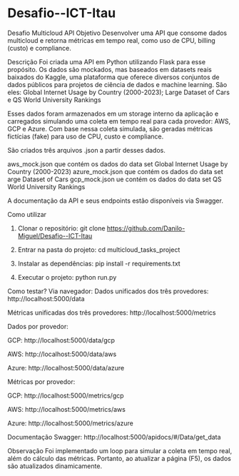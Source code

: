 # Desafio--ICT-Itau
Desafio Multicloud API
Objetivo
Desenvolver uma API que consome dados multicloud e retorna métricas em tempo real, como uso de CPU, billing (custo) e compliance.

Descrição
Foi criada uma API em Python utilizando Flask para esse propósito. Os dados são mockados, mas baseados em datasets reais baixados do Kaggle, uma plataforma que oferece diversos conjuntos de dados públicos para projetos de ciência de dados e machine learning. São eles: Global Internet Usage by Country (2000-2023); Large Dataset of Cars e QS World University Rankings

Esses dados foram armazenados em um storage interno da aplicação e carregados simulando uma coleta em tempo real para cada provedor: AWS, GCP e Azure. Com base nessa coleta simulada, são geradas métricas fictícias (fake) para uso de CPU, custo e compliance.

São criados três arquivos .json a partir desses dados.

aws_mock.json que contém os dados do data set Global Internet Usage by Country (2000-2023)
azure_mock.json que contém os dados do data set arge Dataset of Cars
gcp_mock.json ue contém os dados do data set QS World University Rankings

A documentação da API e seus endpoints estão disponíveis via Swagger.

Como utilizar
1. Clonar o repositório:
git clone https://github.com/Danilo-Miguel/Desafio--ICT-Itau

2. Entrar na pasta do projeto:
cd multicloud_tasks_project

3. Instalar as dependências:
pip install -r requirements.txt

4. Executar o projeto:
python run.py

Como testar?
Via navegador:
Dados unificados dos três provedores:
http://localhost:5000/data

Métricas unificadas dos três provedores:
http://localhost:5000/metrics

Dados por provedor:

GCP: http://localhost:5000/data/gcp

AWS: http://localhost:5000/data/aws

Azure: http://localhost:5000/data/azure


Métricas por provedor:

GCP: http://localhost:5000/metrics/gcp

AWS: http://localhost:5000/metrics/aws

Azure: http://localhost:5000/metrics/azure

Documentação Swagger:
http://localhost:5000/apidocs/#/Data/get_data

Observação
Foi implementado um loop para simular a coleta em tempo real, além do cálculo das métricas. Portanto, ao atualizar a página (F5), os dados são atualizados dinamicamente.


